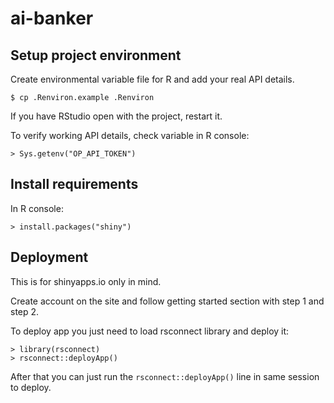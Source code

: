 # ai-banker

## Setup project environment

Create environmental variable file for R and add your real API details.

    $ cp .Renviron.example .Renviron
    
If you have RStudio open with the project, restart it.

To verify working API details, check variable in R console:

    > Sys.getenv("OP_API_TOKEN")

## Install requirements

In R console:

    > install.packages("shiny")
    
## Deployment

This is for shinyapps.io only in mind.

Create account on the site and follow getting started section with step 1 and step 2.

To deploy app you just need to load rsconnect library and deploy it:

    > library(rsconnect)
    > rsconnect::deployApp()
    
After that you can just run the ```rsconnect::deployApp()``` line in same session to deploy.
